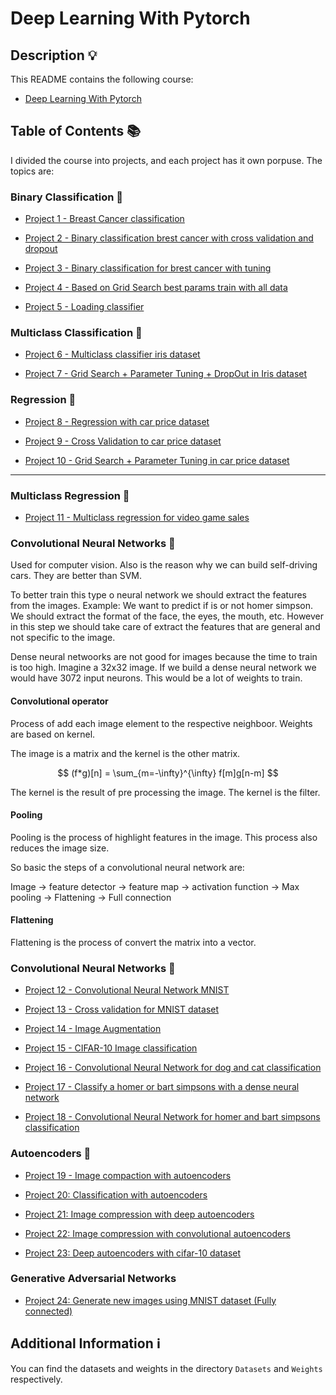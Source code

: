 # Deep Learning With Pytorch

## Description 💡

This README contains the following course:

- [Deep Learning With Pytorch](https://www.udemy.com/course/formacao-deep-learning-pytorch-python/)

## Table of Contents 📚

I divided the course into projects, and each project has it own porpuse. The topics are:

### Binary Classification 🎯

- [Project 1 - Breast Cancer classification](/Courses/Deep%20Learning%20With%20Pytorch/Project_1.ipynb)

- [Project 2 - Binary classification brest cancer with cross validation and dropout](/Courses/Deep%20Learning%20With%20Pytorch/Project_2.ipynb)

- [Project 3 - Binary classification for brest cancer with tuning](/Courses/Deep%20Learning%20With%20Pytorch/Project_3.ipynb)

- [Project 4 - Based on Grid Search best params train with all data](/Courses/Deep%20Learning%20With%20Pytorch/Project_4.ipynb)

- [Project 5 - Loading classifier](/Courses/Deep%20Learning%20With%20Pytorch/Project_5.ipynb)

### Multiclass Classification 🎯

- [Project 6 - Multiclass classifier iris dataset](/Courses/Deep%20Learning%20With%20Pytorch/Project_6.ipynb)

- [Project 7 - Grid Search + Parameter Tuning + DropOut in Iris dataset](/Courses/Deep%20Learning%20With%20Pytorch/Project_7.ipynb)

### Regression 🎯

- [Project 8 - Regression with car price dataset](/Courses/Deep%20Learning%20With%20Pytorch/Project_8.ipynb)

- [Project 9 - Cross Validation to car price dataset](/Courses/Deep%20Learning%20With%20Pytorch/Project_9.ipynb)

- [Project 10 - Grid Search + Parameter Tuning in car price dataset](/Courses/Deep%20Learning%20With%20Pytorch/Project_10.ipynb)

---

### Multiclass Regression 🎯

- [Project 11 - Multiclass regression for video game sales](/Courses/Deep%20Learning%20With%20Pytorch/Project_11.ipynb)

### Convolutional Neural Networks 🎯

Used for computer vision. Also is the reason why we can build self-driving cars. They are better than SVM.

To better train this type o neural network we should extract the features from the images. Example: We want to predict if is or not homer simpson. We should extract the format of the face, the eyes, the mouth, etc. However in this step we should take care of extract the features that are general and not specific to the image.

Dense neural netwoorks are not good for images because the time to train is too high. Imagine a 32x32 image. If we build a dense neural network we would have 3072 input neurons. This would be a lot of weights to train.

#### Convolutional operator

Process of add each image element to the respective neighboor. Weights are based on kernel. 

The image is a matrix and the kernel is the other matrix.

$$ (f*g)[n] = \sum_{m=-\infty}^{\infty} f[m]g[n-m] $$

The kernel is the result of pre processing the image. The kernel is the filter.

#### Pooling

Pooling is the process of highlight features in the image. This process also reduces the image size.

So basic the steps of a convolutional neural network are:

Image -> feature detector -> feature map -> activation function -> Max pooling -> Flattening -> Full connection

#### Flattening

Flattening is the process of convert the matrix into a vector.


### Convolutional Neural Networks 🎯

- [Project 12 - Convolutional Neural Network MNIST](/Courses/Deep%20Learning%20With%20Pytorch/Project_12.ipynb)

- [Project 13 - Cross validation for MNIST dataset](/Courses/Deep%20Learning%20With%20Pytorch/Project_13.ipynb) 

- [Project 14 - Image Augmentation](/Courses/Deep%20Learning%20With%20Pytorch/Project_14.ipynb)

- [Project 15 - CIFAR-10 Image classification](/Courses/Deep%20Learning%20With%20Pytorch/Project_15.ipynb)

- [Project 16 - Convolutional Neural Network for dog and cat classification](/Courses/Deep%20Learning%20With%20Pytorch/Project_16.ipynb)

- [Project 17 - Classify a homer or bart simpsons with a dense neural network](/Courses/Deep%20Learning%20With%20Pytorch/Project_17.ipynb)

- [Project 18 - Convolutional Neural Network for homer and bart simpsons classification](/Courses/Deep%20Learning%20With%20Pytorch/Project_18.ipynb)

### Autoencoders 🎯

- [Project 19 - Image compaction with autoencoders](/Courses/Deep%20Learning%20With%20Pytorch/Project_19.ipynb)

- [Project 20: Classification with autoencoders](/Courses/Deep%20Learning%20With%20Pytorch/Project_20.ipynb)

- [Project 21: Image compression with deep autoencoders](/Courses/Deep%20Learning%20With%20Pytorch/Project_21.ipynb)

- [Project 22: Image compression with convolutional autoencoders](/Courses/Deep%20Learning%20With%20Pytorch/Project_22.ipynb)

- [Project 23: Deep autoencoders with cifar-10 dataset](/Courses/Deep%20Learning%20With%20Pytorch/Project_23.ipynb)

### Generative Adversarial Networks 

- [Project 24: Generate new images using MNIST dataset (Fully connected)](/Courses/Deep%20Learning%20With%20Pytorch/Project_24.ipynb)

## Additional Information ℹ️

You can find the datasets and weights in the directory `Datasets` and `Weights` respectively.